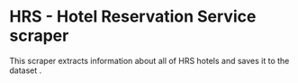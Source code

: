 # HRS - Hotel Reservation Service scraper
This scraper extracts information about all of HRS hotels and saves it to the dataset .
 